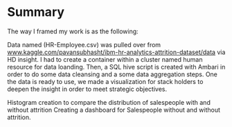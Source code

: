 # Summary
The way I framed my work is as the following:

Data named  (HR-Employee.csv)  was pulled over from www.kaggle.com/pavansubhasht/ibm-hr-analytics-attrition-dataset/data via HD insight. I had to create a container within a cluster named human resource for data loanding. Then, a SQL hive script is created with Ambari in order to do some data cleansing and a some data aggregation steps. One the data is ready to use, we made a visualization for stack holders to deepen the insight in order to meet strategic objectives.

Histogram creation to compare the distribution of salespeople with and without attrition
Creating a dashboard for Salespeople without and without attrition.